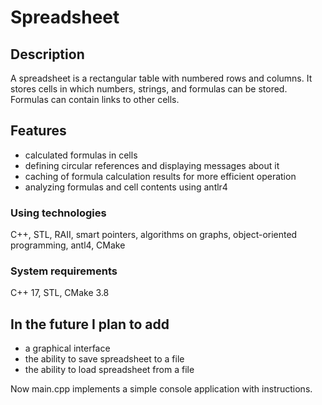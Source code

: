 # Spreadsheet

## Description
A spreadsheet is a rectangular table with numbered rows and columns. It stores cells in which numbers, strings, and formulas can be stored. Formulas can contain links to other cells.

## Features
* calculated formulas in cells
* defining circular references and displaying messages about it
* caching of formula calculation results for more efficient operation
* analyzing formulas and cell contents using antlr4

### Using technologies
C++, STL, RAII, smart pointers, algorithms on graphs, object-oriented programming, antl4, CMake

### System requirements
C++ 17, STL, CMake 3.8

## In the future I plan to add
* a graphical interface
* the ability to save spreadsheet to a file
* the ability to load spreadsheet from a file

Now main.cpp implements a simple console application with instructions.


